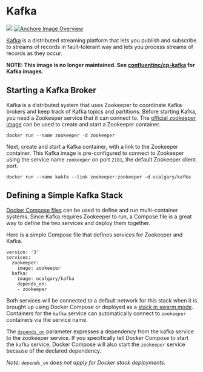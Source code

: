 # Kafka

[![](https://images.microbadger.com/badges/image/ucalgary/kafka.svg)](https://microbadger.com/images/ucalgary/kafka) [![Anchore Image Overview](https://anchore.io/service/badges/image/1833f7b5abc397663b33d995377780431d46fa88c0474a3dc6d29aa21ec49cc0)](https://anchore.io/image/dockerhub/ucalgary%2Fkafka%3Alatest)

[Kafka](https://kafka.apache.org) is a distributed streaming platform that lets you publish and subscribe to streams of records in fault-tolerant way and lets you process streams of records as they occur.

**NOTE: This image is no longer maintained. See [confluentinc/cp-kafka](https://hub.docker.com/r/confluentinc/cp-kafka/) for Kafka images.**

## Starting a Kafka Broker

Kafka is a distributed system that uses Zookeeper to coordinate Kafka brokers and keep track of Kafka topics and partitions. Before starting Kafka, you need a Zookeeper service that it can connect to. The [official zookeeper image](https://hub.docker.com/_/zookeeper/) can be used to create and start a Zookeeper container.

```
docker run --name zookeeper -d zookeeper
```

Next, create and start a Kafka container, with a link to the Zookeeper container. This Kafka image is pre-configured to connect to Zookeeper using the service name `zookeeper` on port `2181`, the default Zookeeper client port.

```
docker run --name kakfa --link zookeeper:zookeeper -d ucalgary/kafka
```

## Defining a Simple Kafka Stack

[Docker Compose files](https://docs.docker.com/compose/compose-file/) can be used to define and run multi-container systems. Since Kafka requires Zookeeper to run, a Compose file is a great way to define the two services and deploy them together.

Here is a simple Compose file that defines services for Zookeeper and Kafka.

```
version: '3'
services:
  zookeeper:
    image: zookeeper
  kafka:
    image: ucalgary/kafka
    depends_on:
    - zookeeper
```

Both services will be connected to a default network for this stack when it is brought up using Docker Compose or deployed as a [stack in swarm mode](https://docs.docker.com/engine/reference/commandline/stack_deploy/). Containers for the `kafka` service can automatically connect to `zookeeper` containers via the service name.

The [`depends_on`](https://docs.docker.com/compose/compose-file/#/dependson) parameter expresses a dependency from the kafka service to the zookeeper service. If you specifically tell Docker Compose to start the `kafka` service, Docker Compose will also start the `zookeeper` service because of the declared dependency.

*Note: `depends_on` does not apply for Docker stack deployments.*
